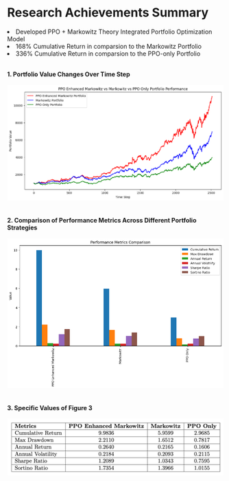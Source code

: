 # Research Achievements Summary

<li>Developed PPO + Markowitz Theory Integrated Portfolio Optimization Model</li>
<li><storng>168% Cumulative Return in comparsion to the Markowitz Portfolio</storng></li>
<li><storng>336% Cumulative Return in comparsion to the PPO-only Portfolio</storng></li>

<br>

<strong>1. Portfolio Value Changes Over Time Step</strong><br><br>
<img src='Figure 2.png'><br><br><br>
<strong>2. Comparison of Performance Metrics Across Different Portfolio Strategies</strong><br><br>
<img src='Figure 3.png'><br><br><br>
<strong>3. Specific Values of Figure 3</strong><br><br>
<img src='Figure 4.png'><br><br><br>

